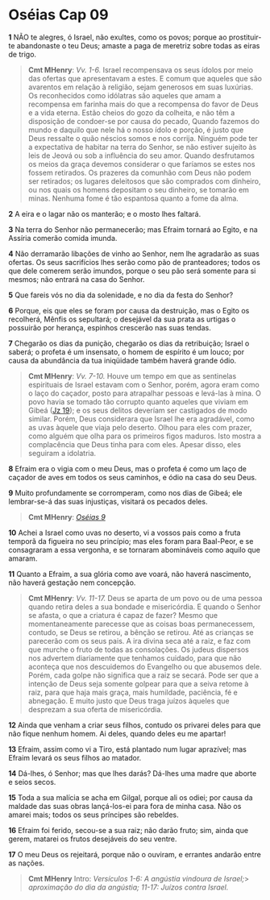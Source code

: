 # Oséias Cap 09

**1** 	NÃO te alegres, ó Israel, não exultes, como os povos; porque ao prostituir-te abandonaste o teu Deus; amaste a paga de meretriz sobre todas as eiras de trigo.

> **Cmt MHenry**: *Vv. 1-6.* Israel recompensava os seus ídolos por meio das ofertas que apresentavam a estes. E comum que aqueles que são avarentos em relação à religião, sejam generosos em suas luxúrias. Os reconhecidos como idólatras são aqueles que amam a recompensa em farinha mais do que a recompensa do favor de Deus e a vida eterna. Estão cheios do gozo da colheita, e não têm a disposição de condoer-se por causa do pecado, Quando fazemos do mundo e daquilo que nele há o nosso ídolo e porção, é justo que Deus ressalte o quão néscios somos e nos corrija. Ninguém pode ter a expectativa de habitar na terra do Senhor, se não estiver sujeito às leis de Jeová ou sob a influência do seu amor. Quando desfrutamos os meios da graça devemos considerar o que faríamos se estes nos fossem retirados. Os prazeres da comunhão com Deus não podem ser retirados; os lugares deleitosos que são comprados com dinheiro, ou nos quais os homens depositam o seu dinheiro, se tomarão em minas. Nenhuma fome é tão espantosa quanto a fome da alma.

**2** 	A eira e o lagar não os manterão; e o mosto lhes faltará.

**3** 	Na terra do Senhor não permanecerão; mas Efraim tornará ao Egito, e na Assíria comerão comida imunda.

**4** 	Não derramarão libações de vinho ao Senhor, nem lhe agradarão as suas ofertas. Os seus sacrifícios lhes serão como pão de pranteadores; todos os que dele comerem serão imundos, porque o seu pão será somente para si mesmos; não entrará na casa do Senhor.

**5** 	Que fareis vós no dia da solenidade, e no dia da festa do Senhor?

**6** 	Porque, eis que eles se foram por causa da destruição, mas o Egito os recolherá, Mênfis os sepultará; o desejável da sua prata as urtigas o possuirão por herança, espinhos crescerão nas suas tendas.

**7** 	Chegarão os dias da punição, chegarão os dias da retribuição; Israel o saberá; o profeta é um insensato, o homem de espírito é um louco; por causa da abundância da tua iniqüidade também haverá grande ódio.

> **Cmt MHenry**: *Vv. 7-10.* Houve um tempo em que as sentinelas espirituais de Israel estavam com o Senhor, porém, agora eram como o laço do caçador, posto para atrapalhar pessoas e levá-las à mina. O povo havia se tomado tão corrupto quanto aqueles que viviam em Gibeá ([Jz 19](../07A-Jz/19.md#0)); e os seus delitos deveríam ser castigados de modo similar. Porém, Deus considerara que Israel lhe era agradável, como as uvas àquele que viaja pelo deserto. Olhou para eles com prazer, como alguém que olha para os primeiros figos maduros. Isto mostra a complacência que Deus tinha para com eles. Apesar disso, eles seguiram a idolatria.

**8** 	Efraim era o vigia com o meu Deus, mas o profeta é como um laço de caçador de aves em todos os seus caminhos, e ódio na casa do seu Deus.

**9** 	Muito profundamente se corromperam, como nos dias de Gibeá; ele lembrar-se-á das suas injustiças, visitará os pecados deles.

> **Cmt MHenry**: *[Oséias 9](../28A-Os/09.md#0)*

**10** 	Achei a Israel como uvas no deserto, vi a vossos pais como a fruta temporã da figueira no seu princípio; mas eles foram para Baal-Peor, e se consagraram a essa vergonha, e se tornaram abomináveis como aquilo que amaram.

**11** 	Quanto a Efraim, a sua glória como ave voará, não haverá nascimento, não haverá gestação nem concepção.

> **Cmt MHenry**: *Vv. 11-17.* Deus se aparta de um povo ou de uma pessoa quando retira deles a sua bondade e misericórdia. E quando o Senhor se afasta, o que a criatura é capaz de fazer? Mesmo que momentaneamente parecesse que as coisas boas permanecessem, contudo, se Deus se retirou, a bênção se retirou. Até as crianças se parecerão com os seus pais. A ira divina seca até a raiz, e faz com que murche o fruto de todas as consolações. Os judeus dispersos nos advertem diariamente que tenhamos cuidado, para que não aconteça que nos descuidemos do Evangelho ou que abusemos dele. Porém, cada golpe não significa que a raiz se secará. Pode ser que a intenção de Deus seja somente golpear para que a seiva retome à raiz, para que haja mais graça, mais humildade, paciência, fé e abnegação. E muito justo que Deus traga juízos àqueles que desprezam a sua oferta de misericórdia.

**12** 	Ainda que venham a criar seus filhos, contudo os privarei deles para que não fique nenhum homem. Ai deles, quando deles eu me apartar!

**13** 	Efraim, assim como vi a Tiro, está plantado num lugar aprazível; mas Efraim levará os seus filhos ao matador.

**14** 	Dá-lhes, ó Senhor; mas que lhes darás? Dá-lhes uma madre que aborte e seios secos.

**15** 	Toda a sua malícia se acha em Gilgal, porque ali os odiei; por causa da maldade das suas obras lançá-los-ei para fora de minha casa. Não os amarei mais; todos os seus príncipes são rebeldes.

**16** 	Efraim foi ferido, secou-se a sua raiz; não darão fruto; sim, ainda que gerem, matarei os frutos desejáveis do seu ventre.

**17** 	O meu Deus os rejeitará, porque não o ouviram, e errantes andarão entre as nações.


> **Cmt MHenry** Intro: *Versículos 1-6: A angústia vindoura de Israel;*> *aproximação do dia da angústia; 11-17: Juízos contra Israel.*